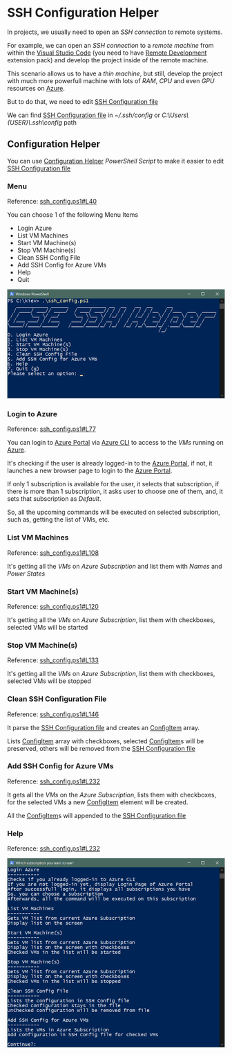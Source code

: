 # SSH Configuration Helper

In projects, we usually need to open an _SSH connection_ to remote systems.

For example, we can open an _SSH connection_ to a _remote machine_ from within the [Visual Studio Code](https://code.visualstudio.com) (you need to have [Remote Development](https://marketplace.visualstudio.com/items?itemName=ms-vscode-remote.vscode-remote-extensionpack) extension pack) and develop the project inside of the remote machine.

This scenario allows us to have a _thin machine_, but still, develop the project with much more powerfull machine with lots of _RAM_, _CPU_ and even _GPU_ resources on [Azure](https://azure.microsoft.com).

But to do that, we need to edit [SSH Configuration file](https://www.ssh.com/ssh/config/)

We can find [SSH Configuration file](https://www.ssh.com/ssh/config/) in _~/.ssh/config_ or _C:\Users\\{USER}\\.ssh\config_ path

## Configuration Helper

You can use [Configuration Helper](./ssh_config.ps1) _PowerShell Script_ to make it easier to edit [SSH Configuration file](https://www.ssh.com/ssh/config/)

### Menu

Reference: [ssh_config.ps1#L40](./ssh_config.ps1#L40)

You can choose 1 of the following Menu Items

* Login Azure
* List VM Machines
* Start VM Machine(s)
* Stop VM Machine(s)
* Clean SSH Config File
* Add SSH Config for Azure VMs
* Help
* Quit

![SSH Configuration Helper Menu](./screen-shot-0.png "SSH Configuration Helper Menu")

### Login to Azure

Reference: [ssh_config.ps1#L77](./ssh_config.ps1#L77)

You can login to [Azure Portal](https://portal.azure.com) via [Azure CLI](https://docs.microsoft.com/en-us/cli/azure/get-started-with-azure-cli) to access to the _VMs_ running on [Azure](https://portal.azure.com).

It's checking if the user is already logged-in to the [Azure Portal](https://portal.azure.com), if not, it launches a new browser page to login to the [Azure Portal](https://portal.azure.com).

If only 1 subscription is available for the user, it selects that subscription, if there is more than 1 subscription, it asks user to choose one of them, and, it sets that subscription as _Default_.

So, all the upcoming commands will be executed on selected subscription, such as, getting the list of VMs, etc.

### List VM Machines

Reference: [ssh_config.ps1#L108](./ssh_config.ps1#L108)

It's getting all the _VMs_ on _Azure Subscription_ and list them with _Names_ and _Power States_

### Start VM Machine(s)

Reference: [ssh_config.ps1#L120](./ssh_config.ps1#L120)

It's getting all the _VMs_ on _Azure Subscription_, list them with checkboxes, selected VMs will be started

### Stop VM Machine(s)

Reference: [ssh_config.ps1#L133](./ssh_config.ps1#L133)

It's getting all the _VMs_ on _Azure Subscription_, list them with checkboxes, selected VMs will be stopped

### Clean SSH Configuration File

Reference: [ssh_config.ps1#L146](./ssh_config.ps1#L146)

It parse the [SSH Configuration file](https://www.ssh.com/ssh/config/) and creates an [ConfigItem](ssh_config.ps1#L3) array.

Lists [ConfigItem](ssh_config.ps1#L3) array with checkboxes, selected [ConfigItem](ssh_config.ps1#L3)s will be preserved, others will be removed from the [SSH Configuration file](https://www.ssh.com/ssh/config/)

### Add SSH Config for Azure VMs

Reference: [ssh_config.ps1#L232](./ssh_config.ps1#L232)

It gets all the _VMs_ on the _Azure Subscription_, lists them with checkboxes, for the selected VMs a new [ConfigItem](ssh_config.ps1#L3) element will be created.

All the [ConfigItem](ssh_config.ps1#L3)s will appended to the [SSH Configuration file](https://www.ssh.com/ssh/config/)

### Help

Reference: [ssh_config.ps1#L232](./ssh_config.ps1#L232)

![SSH Configuration Helper](./screen-shot-1.png "SSH Configuration Helper")

